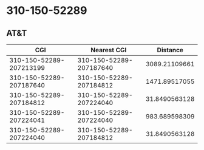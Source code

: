 # 310-150-52289
## AT&T


| CGI | Nearest CGI | Distance |
|-----|-------------|----------|
| 310-150-52289-207213199 | 310-150-52289-207187640 | 3089.21109661 |
| 310-150-52289-207187640 | 310-150-52289-207184812 | 1471.89517055 |
| 310-150-52289-207184812 | 310-150-52289-207224040 | 31.8490563128 |
| 310-150-52289-207224041 | 310-150-52289-207224040 | 983.689598309 |
| 310-150-52289-207224040 | 310-150-52289-207184812 | 31.8490563128 |
